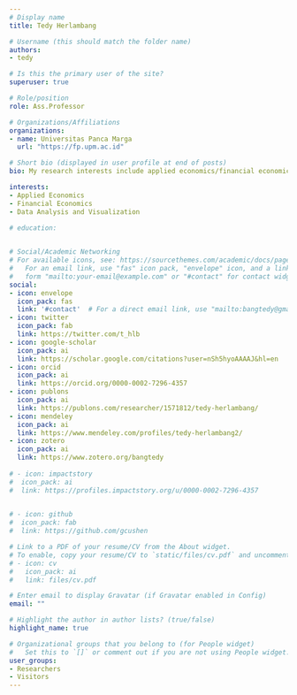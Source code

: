 ```yaml
---
# Display name
title: Tedy Herlambang

# Username (this should match the folder name)
authors:
- tedy

# Is this the primary user of the site?
superuser: true

# Role/position
role: Ass.Professor

# Organizations/Affiliations
organizations:
- name: Universitas Panca Marga
  url: "https://fp.upm.ac.id"

# Short bio (displayed in user profile at end of posts)
bio: My research interests include applied economics/financial economics.

interests:
- Applied Economics
- Financial Economics
- Data Analysis and Visualization

# education:
  

# Social/Academic Networking
# For available icons, see: https://sourcethemes.com/academic/docs/page-builder/#icons
#   For an email link, use "fas" icon pack, "envelope" icon, and a link in the
#   form "mailto:your-email@example.com" or "#contact" for contact widget.
social:
- icon: envelope
  icon_pack: fas
  link: '#contact'  # For a direct email link, use "mailto:bangtedy@gmail.com".
- icon: twitter
  icon_pack: fab
  link: https://twitter.com/t_hlb
- icon: google-scholar
  icon_pack: ai
  link: https://scholar.google.com/citations?user=nSh5hyoAAAAJ&hl=en
- icon: orcid
  icon_pack: ai
  link: https://orcid.org/0000-0002-7296-4357
- icon: publons
  icon_pack: ai
  link: https://publons.com/researcher/1571812/tedy-herlambang/
- icon: mendeley
  icon_pack: ai
  link: https://www.mendeley.com/profiles/tedy-herlambang2/
- icon: zotero
  icon_pack: ai
  link: https://www.zotero.org/bangtedy
  
# - icon: impactstory
#  icon_pack: ai
#  link: https://profiles.impactstory.org/u/0000-0002-7296-4357

  
# - icon: github
#  icon_pack: fab
#  link: https://github.com/gcushen

# Link to a PDF of your resume/CV from the About widget.
# To enable, copy your resume/CV to `static/files/cv.pdf` and uncomment the lines below.
# - icon: cv
#   icon_pack: ai
#   link: files/cv.pdf

# Enter email to display Gravatar (if Gravatar enabled in Config)
email: ""

# Highlight the author in author lists? (true/false)
highlight_name: true

# Organizational groups that you belong to (for People widget)
#   Set this to `[]` or comment out if you are not using People widget.
user_groups:
- Researchers
- Visitors
---
```


